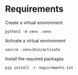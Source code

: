 # Requirements

Create a virtual environment
```
python3 -m venv .venv
```

Activate a virtual environment

```
source .venv/bin/activate
```

Install the required packages

```
pip install -r requirements.txt
```
